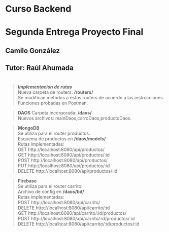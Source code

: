 # **Curso Backend**
# Segunda Entrega Proyecto Final
## Camilo González
## Tutor: Raúl Ahumada
#


>***Implementacion de rutas***\
>Nueva carpeta de routers: **/routers/**\
>Se modifican metodos a estos routers de acuerdo a las instrucciones.\
>Funciones probadas en Postman.

>**DAOS**
>Carpeta incorporada: **/daos/**\
>Nuevos archivos: mainDaos,carroDaos,productoDaos.

>
>**MongoDB**\
>Se utiliza para el router productos:\
>Esquema de productos en **/daos/models/**\
>Rutas implementadas:\
>GET http://localhost:8080/api/productos/\
>GET http://localhost:8080/api/productos/:id\
>POST http://localhost:8080/api/productos/ \
>PUT http://localhost:8080/api/productos/:id \
>DELETE http://localhost:8080/api/productos/:id 


>**Firebase**\
>Se utiliza para el router carrito:\
>Archivo de config en **/daos/bd/**\
>Rutas implementadas:\
>POST http://localhost:8080/api/carrito/ \
>DELETE http://localhost:8080/api/carrito/:id \
>GET http://localhost:8080/api/carrito/:id/productos/ \
>POST http://localhost:8080/api/carrito/:id/productos/:id \
>DELETE http://localhost:8080/api/carrito/:id/productos/:id
